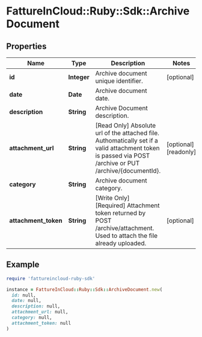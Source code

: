 # FattureInCloud::Ruby::Sdk::ArchiveDocument

## Properties

| Name | Type | Description | Notes |
| ---- | ---- | ----------- | ----- |
| **id** | **Integer** | Archive document unique identifier. | [optional] |
| **date** | **Date** | Archive document date. |  |
| **description** | **String** | Archive Document description. |  |
| **attachment_url** | **String** | [Read Only] Absolute url of the attached file. Authomatically set if a valid attachment token is passed via POST /archive or PUT /archive/{documentId}. | [optional][readonly] |
| **category** | **String** | Archive document category. |  |
| **attachment_token** | **String** | [Write Only]  [Required] Attachment token returned by POST /archive/attachment. Used to attach the file already uploaded. | [optional] |

## Example

```ruby
require 'fattureincloud-ruby-sdk'

instance = FattureInCloud::Ruby::Sdk::ArchiveDocument.new(
  id: null,
  date: null,
  description: null,
  attachment_url: null,
  category: null,
  attachment_token: null
)
```

